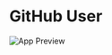 # GitHub User

![App Preview](https://user-images.githubusercontent.com/59298779/211728312-0e2a17a4-791d-413d-9f0f-0ecdd15ad88e.png)
